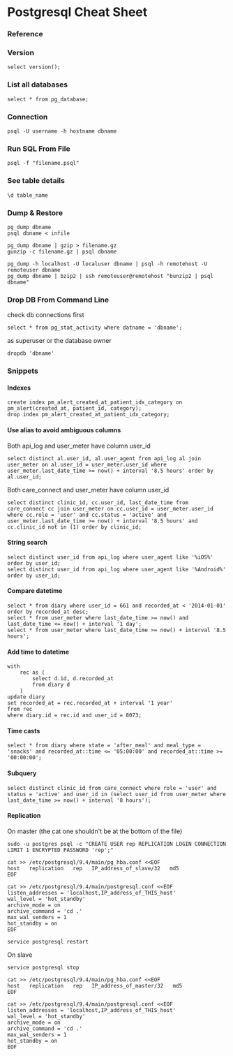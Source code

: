 # Postgresql Cheat Sheet

### Reference

### Version
```psql
select version();
```
### List all databases
```psql
select * from pg_database;
```

### Connection
```psql
psql -U username -h hostname dbname
```

### Run SQL From File
```psql
psql -f "filename.psql"
```

### See table details
```psql
\d table_name
```

### Dump & Restore
```psql
pg_dump dbname
psql dbname < infile

pg_dump dbname | gzip > filename.gz
gunzip -c filename.gz | psql dbname

pg_dump -h localhost -U localuser dbname | psql -h remotehost -U remoteuser dbname
pg_dump dbname | bzip2 | ssh remoteuser@remotehost "bunzip2 | psql dbname"
```

### Drop DB From Command Line
check db connections first
```psql
select * from pg_stat_activity where datname = 'dbname';
```

as superuser or the database owner
```shell
dropdb 'dbname'
```

### Snippets

#### Indexes
```psql
create index pm_alert_created_at_patient_idx_category on pm_alert(created_at, patient_id, category);
drop index pm_alert_created_at_patient_idx_category;
```

#### Use alias to avoid ambiguous columns

Both api_log and user_meter have column user_id
```psql
select distinct al.user_id, al.user_agent from api_log al join user_meter on al.user_id = user_meter.user_id where user_meter.last_date_time >= now() + interval '8.5 hours' order by al.user_id;
```

Both care_connect and user_meter have column user_id
```psql
select distinct clinic_id, cc.user_id, last_date_time from care_connect cc join user_meter on cc.user_id = user_meter.user_id where cc.role = 'user' and cc.status = 'active' and user_meter.last_date_time >= now() + interval '8.5 hours' and cc.clinic_id not in (1) order by clinic_id;
```

#### String search
```psql
select distinct user_id from api_log where user_agent like '%iOS%' order by user_id;
select distinct user_id from api_log where user_agent like '%Android%' order by user_id;
```

#### Compare datetime
```psql
select * from diary where user_id = 661 and recorded_at < '2014-01-01' order by recorded_at desc;
select * from user_meter where last_date_time >= now() and last_date_time <= now() + interval '1 day';
select * from user_meter where last_date_time >= now() + interval '8.5 hours';
```

#### Add time to datetime
```psql
with
    rec as (
        select d.id, d.recorded_at
        from diary d
    )
update diary
set recorded_at = rec.recorded_at + interval '1 year'
from rec
where diary.id = rec.id and user_id = 8073;
```

#### Time casts
```psql
select * from diary where state = 'after_meal' and meal_type = 'snacks' and recorded_at::time <= '05:00:00' and recorded_at::time >= '00:00:00';
```

#### Subquery
```psql
select distinct clinic_id from care_connect where role = 'user' and status = 'active' and user_id in (select user_id from user_meter where last_date_time >= now() + interval '8 hours');
```

#### Replication

On master (the cat one shouldn't be at the bottom of the file)
```shell
sudo -u postgres psql -c "CREATE USER rep REPLICATION LOGIN CONNECTION LIMIT 1 ENCRYPTED PASSWORD 'rep';"

cat >> /etc/postgresql/9.4/main/pg_hba.conf <<EOF
host   replication   rep   IP_address_of_slave/32   md5
EOF

cat >> /etc/postgresql/9.4/main/postgresql.conf <<EOF
listen_addresses = 'localhost,IP_address_of_THIS_host'
wal_level = 'hot_standby'
archive_mode = on
archive_command = 'cd .'
max_wal_senders = 1
hot_standby = on
EOF

service postgresql restart
```

On slave
```shell
service postgresql stop

cat >> /etc/postgresql/9.4/main/pg_hba.conf <<EOF
host   replication   rep   IP_address_of_master/32   md5
EOF

cat >> /etc/postgresql/9.4/main/postgresql.conf <<EOF
listen_addresses = 'localhost,IP_address_of_THIS_host'
wal_level = 'hot_standby'
archive_mode = on
archive_command = 'cd .'
max_wal_senders = 1
hot_standby = on
EOF
```
